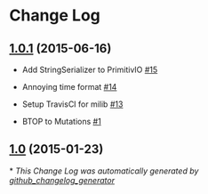 # Change Log

## [1.0.1](https://github.com/milaboratory/milib/tree/1.0.1) (2015-06-16)

- Add StringSerializer to PrimitivIO [\#15](https://github.com/milaboratory/milib/issues/15)

- Annoying time format [\#14](https://github.com/milaboratory/milib/issues/14)

- Setup TravisCI for milib [\#13](https://github.com/milaboratory/milib/issues/13)

- BTOP to Mutations [\#1](https://github.com/milaboratory/milib/issues/1)

## [1.0](https://github.com/milaboratory/milib/tree/1.0) (2015-01-23)



\* *This Change Log was automatically generated by [github_changelog_generator](https://github.com/skywinder/Github-Changelog-Generator)*